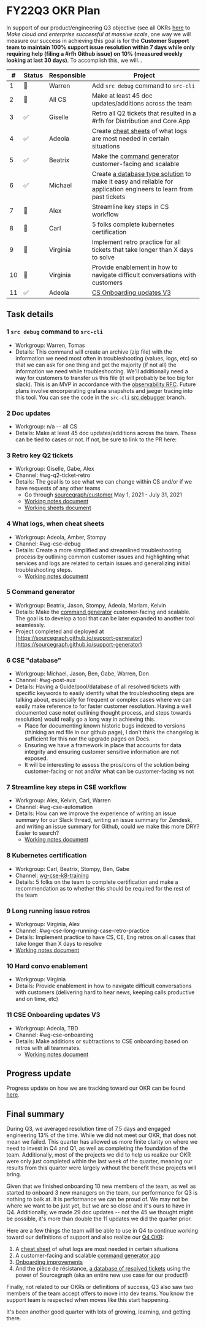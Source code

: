 # FY22Q3 OKR Plan

In support of our product/engineering Q3 objective (see all OKRs [here](../company/goals/2022_q3.md) to _Make cloud and enterprise successful at massive scale_, one way we will measure our success in achieving this goal is for the **Customer Support team to maintain 100% support issue resolution within 7 days while only requiring help (filing a #rfh Github issue) on 10% (measured weekly looking at last 30 days)**. To accomplish this, we will…

| #   | Status | Responsible | Project                                                                                                                                                    |
| --- | ------ | ----------- | ---------------------------------------------------------------------------------------------------------------------------------------------------------- |
| 1   | 🚫     | Warren      | Add `src debug` command to `src-cli`                                                                                                                       |
| 2   | 🚫     | All CS      | Make at least 45 doc updates/additions across the team                                                                                                     |
| 3   | ✅     | Giselle     | Retro all Q2 tickets that resulted in a #rfh for Distribution and Core App                                                                                 |
| 4   | ✅     | Adeola      | Create [cheat sheets](debugging-cheat-sheet.md) of what logs are most needed in certain situations                                                         |
| 5   | ✅     | Beatrix     | Make the [command generator](https://command-generator.netlify.app/) customer-facing and scalable                                                          |
| 6   | ✅     | Michael     | Create [a database type solution](enablement/zendesk-ticket-exporter.md) to make it easy and reliable for application engineers to learn from past tickets |
| 7   | 🚫     | Alex        | Streamline key steps in CS workflow                                                                                                                        |
| 8   | 🚫     | Carl        | 5 folks complete kubernetes certification                                                                                                                  |
| 9   | 🚫     | Virginia    | Implement retro practice for all tickets that take longer than X days to solve                                                                             |
| 10  | 🚫     | Virginia    | Provide enablement in how to navigate difficult conversations with customers                                                                               |
| 11  | ✅     | Adeola      | [CS Onboarding updates V3](cs-onboard-mentor.md)                                                                                                           |

## Task details

### 1 `src debug` command to `src-cli`

- Workgroup: Warren, Tomas
- Details: This command will create an archive (zip file) with the information we need most often in troubleshooting (values, logs, etc) so that we can ask for one thing and get the majority (if not all) the information we need while troubleshooting. We'll additionally need a way for customers to transfer us this file (it will probably be too big for slack). This is an MVP in accordance with the [observability RFC](https://docs.google.com/document/d/1KjV9pNkwCwqzV5ugW6Bn0eQDZw2L8lVuWaaf7IvVYgQ/edit#). Future plans involve encorperating grafana snapshots and jaeger tracing into this tool. You can see the code in the `src-cli` [src debugger](https://github.com/sourcegraph/src-cli/blob/src-debugger/cmd/src/debug.go) branch.

### 2 Doc updates

- Workgroup: n/a -- all CS
- Details: Make at least 45 doc updates/additions across the team. These can be tied to cases or not. If not, be sure to link to the PR here:

### 3 Retro key Q2 tickets

- Workgroup: Giselle, Gabe, Alex
- Channel: #wg-q2-ticket-retro
- Details: The goal is to see what we can change within CS and/or if we have requests of any other teams
  - Go through [sourcegraph/customer](https://github.com/sourcegraph/customer/issues) May 1, 2021 - July 31, 2021
  - [Working notes document](https://docs.google.com/document/d/1cxjPXLxtwZ_TXy66Dv0fl-E96ko3WsY5ERVn9nXyNL0/edit)
  - [Working sheets document](https://docs.google.com/spreadsheets/d/1Gmsa-ZgIsiXj6feXVl2rlepoQf8GEM-5H3tGMxersdY/edit#gid=0)

### 4 What logs, when cheat sheets

- Workgroup: Adeola, Amber, Stompy
- Channel: #wg-cse-debug
- Details: Create a more simplified and streamlined troubleshooting process by outlining common customer issues and highlighting what services and logs are related to certain issues and generalizing initial troubleshooting steps.
  - [Working notes document](https://docs.google.com/document/d/13S8OH7Rm3xmxE8ttm6EJMV4bsPWRdWdv17VnBvuThUs/edit)

### 5 Command generator

- Workgroup: Beatrix, Jason, Stompy, Adeola, Mariam, Kelvin
- Details: Make the [command generator](https://sourcegraph.github.io/support-tools/command-generator/beta/) customer-facing and scalable. The goal is to develop a tool that can be later expanded to another tool seamlessly.
- Project completed and deployed at [https://sourcegraph.github.io/support-generator](https://sourcegraph.github.io/support-generator)

### 6 CSE "database"

- Workgroup: Michael, Jason, Ben, Gabe, Warren, Don
- Channel: #wg-post-aux
- Details: Having a Guide/pool/database of all resolved tickets with specific keywords to easily identify what the troubleshooting steps are talking about, especially for frequent or complex cases where we can easily make reference to for faster customer resolution. Having a well documented case note( outlining thought process, and steps towards resolution) would really go a long way in achieving this.
  - Place for documenting known historic bugs indexed to versions (thinking an md file in our github page), I don’t think the changelog is sufficient for this nor the upgrade pages on Docs.
  - Ensuring we have a framework in place that accounts for data integrity and ensuring customer sensitive information are not exposed.
  - It will be interesting to assess the pros/cons of the solution being customer-facing or not and/or what can be customer-facing vs not

### 7 Streamline key steps in CSE workflow

- Workgroup: Alex, Kelvin, Carl, Warren
- Channel: #wg-cse-automation
- Details: How can we improve the experience of writing an issue summary for our Slack thread, writing an issue summary for Zendesk, and writing an issue summary for Github, could we make this more DRY? Easier to search?
  - [Working notes document](https://docs.google.com/document/d/1D5_o08GFNZ318trY1hZkZHclBtXkzZrdNKn29a2_Uhc/edit#)

### 8 Kubernetes certification

- Workgroup: Carl, Beatrix, Stompy, Ben, Gabe
- Channel: [wg-cse-k8-training](https://sourcegraph.slack.com/archives/C02BETMDNBD)
- Details: 5 folks on the team to complete certification and make a recommendation as to whether this should be required for the rest of the team

### 9 Long running issue retros

- Workgroup: Virginia, Alex
- Channel: #wg-cse-long-running-case-retro-practice
- Details: Implement practice to have CS, CE, Eng retros on all cases that take longer than X days to resolve
- [Working notes document](https://docs.google.com/document/d/1RG2phsY5Ql2XP8qqf08asPnXA7MtAyWq_LevPouoOtA/edit)

### 10 Hard convo enablement

- Workgroup: Virginia
- Details: Provide enablement in how to navigate difficult conversations with customers (delivering hard to hear news, keeping calls productive and on time, etc)

### 11 CSE Onboarding updates V3

- Workgroup: Adeola, TBD
- Channel: #wg-cse-onboarding
- Details: Make additions or subtractions to CSE onboarding based on retros with all teammates.
  - [Working notes document](https://docs.google.com/document/d/1EJyXAk5PptGjZKtCK-4PHoxS_bMVHlEJmYF9v8wRTk8/edit#)

## Progress update

Progress update on how we are tracking toward our OKR can be found [here](https://docs.google.com/spreadsheets/d/11SJb0KdkT0Kmp0epjSkJ1TnzuWilnLEhILGrjl9kFCU/edit#gid=0).

## Final summary

During Q3, we averaged resolution time of 7.5 days and engaged engineering 13% of the time. While we did not meet our OKR, that does not mean we failed. This quarter has allowed us more finite clarity on where we need to invest in Q4 and Q1, as well as completing the foundation of the team. Additionally, most of the projects we did to help us realize our OKR were only just completed within the last week of the quarter, meaning our results from this quarter were largely without the benefit these projects will bring.

Given that we finished onboarding 10 new members of the team, as well as started to onboard 3 new managers on the team, our performance for Q3 is nothing to balk at. It is performance we can be proud of. We may not be where we want to be just yet, but we are so close and it's ours to have in Q4. Additionally, we made 29 doc updates -- not the 45 we thought might be possible, it's more than double the 11 updates we did the quarter prior.

Here are a few things the team will be able to use in Q4 to continue working toward our definitions of support and also realize our [Q4 OKR](FY22Q4-OKR-Plan.md):

1. A [cheat sheet](debugging-cheat-sheet.md) of what logs are most needed in certain situations
2. A customer-facing and scalable [command generator app](https://sourcegraph.github.io/support-generator/)
3. [Onboarding improvements](cs-onboard-mentor.md)
4. And the pièce de résistance, [a database of resolved tickets](enablement/zendesk-ticket-exporter.md) using the power of Sourcegraph (aka an entire new use case for our product!)

Finally, not related to our OKRs or definitions of success, Q3 also saw two members of the team accept offers to move into dev teams. You know the support team is respected when moves like this start happening.

It's been another good quarter with lots of growing, learning, and getting there.
